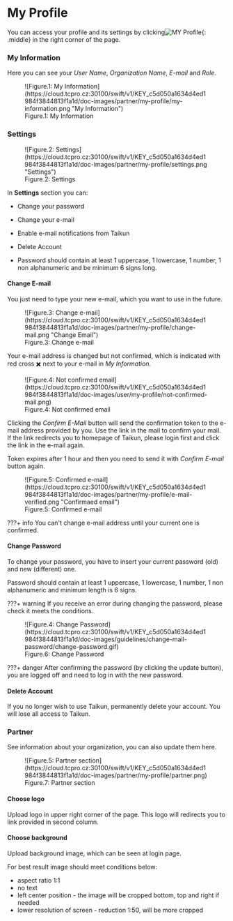 # **My Profile**

You can access your profile and its settings by clicking![](https://cloud.tcpro.cz:30100/swift/v1/KEY_c5d050a1634d4ed1984f3844813f1a1d/doc-images/partner/my-profile/my-profile.png "MY Profile"){: .middle} in the right corner of the page.

### My Information

Here you can see your *User Name*, *Organization Name*, *E-mail* and *Role*.

<figure markdown>
  ![Figure.1: My Information](https://cloud.tcpro.cz:30100/swift/v1/KEY_c5d050a1634d4ed1984f3844813f1a1d/doc-images/partner/my-profile/my-information.png "My Information")
  <figcaption> Figure.1: My Information </figcaption>
</figure>

### Settings

<figure markdown>
  ![Figure.2: Settings](https://cloud.tcpro.cz:30100/swift/v1/KEY_c5d050a1634d4ed1984f3844813f1a1d/doc-images/partner/my-profile/settings.png "Settings")
  <figcaption> Figure.2: Settings </figcaption>
</figure>

In **Settings** section you can:

* Change your password
* Change your e-mail
* Enable e-mail notifications from Taikun
* Delete Account

* Password should contain at least 1 uppercase, 1 lowercase, 1 number, 1 non alphanumeric and be minimum 6 signs long.

#### Change E-mail

You just need to type your new e-mail, which you want to use in the future.

<figure markdown>
  ![Figure.3: Change e-mail](https://cloud.tcpro.cz:30100/swift/v1/KEY_c5d050a1634d4ed1984f3844813f1a1d/doc-images/partner/my-profile/change-mail.png "Change Email")
  <figcaption> Figure.3: Change e-mail </figcaption>
</figure>

Your e-mail address is changed but not confirmed, which is indicated with red cross :heavy_multiplication_x: next to your e-mail in *My Information*.

<figure markdown>
  ![Figure.4: Not confirmed email](https://cloud.tcpro.cz:30100/swift/v1/KEY_c5d050a1634d4ed1984f3844813f1a1d/doc-images/user/my-profile/not-confirmed-mail.png)
  <figcaption> Figure.4: Not confirmed email </figcaption>
</figure>

Clicking the *Confirm E-Mail* button will send the confirmation token to the e-mail address provided by you. Use the link in the mail to confirm your mail. If the link redirects you to homepage of Taikun, please login first and click the link in the e-mail again.

Token expires after 1 hour and then you need to send it with *Confirm E-mail* button again.

<figure markdown>
  ![Figure.5: Confirmed e-mail](https://cloud.tcpro.cz:30100/swift/v1/KEY_c5d050a1634d4ed1984f3844813f1a1d/doc-images/partner/my-profile/e-mail-verified.png "Confirmaed email")
  <figcaption> Figure.5: Confirmed e-mail </figcaption>
</figure>

???+ info
    You can't change e-mail address until your current one is confirmed.

#### Change Password

To change your password, you have to insert your current password (old) and new (different) one.

Password should contain at least 1 uppercase, 1 lowercase, 1 number, 1 non alphanumeric and minimum length is 6 signs.

???+ warning
    If you receive an error during changing the password, please check it meets the conditions.

<figure markdown>
  ![Figure.4: Change Password](https://cloud.tcpro.cz:30100/swift/v1/KEY_c5d050a1634d4ed1984f3844813f1a1d/doc-images/guidelines/change-mail-password/change-password.gif)
  <figcaption> Figure.6: Change Password  </figcaption>
</figure>

???+ danger
    After confirming the password (by clicking the update button), you are logged off and need to log in with the new password.

#### Delete Account

If you no longer wish to use Taikun, permanently delete your account. You will lose all access to Taikun.

### Partner

See information about your organization, you can also update them here.

<figure markdown>
  ![Figure.5: Partner section](https://cloud.tcpro.cz:30100/swift/v1/KEY_c5d050a1634d4ed1984f3844813f1a1d/doc-images/partner/my-profile/partner.png)
  <figcaption> Figure.7: Partner section </figcaption>
</figure>

#### Choose logo

Upload logo in upper right corner of the page. This logo will redirects you to link provided in second column.

#### Choose background

Upload background image, which can be seen at login page.

For best result image should meet conditions below:

* aspect ratio 1:1
* no text
* left center position - the image will be cropped bottom, top and right if needed
* lower resolution of screen - reduction 1:50, will be more cropped
